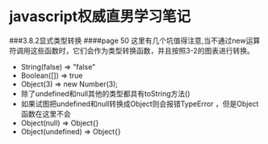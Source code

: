 javascript权威直男学习笔记
================================

###3.8.2显式类型转换
####page 50
这里有几个坑值得注意,当不通过new运算符调用这些函数时，它们会作为类型转换函数，并且按照3-2的图表进行转换。
-	String(false)		=> "false"
-	Boolean([])		=> true
-	Object(3)			=> new Number(3);	
-	除了undefined和null其他的类型都具有toString方法()
-	如果试图把undefined和null转换成Object则会报错TypeError ，但是Object函数在这里不会
-	Object(null)		=> Object{}
-	Object(undefined)	=> Object{}
